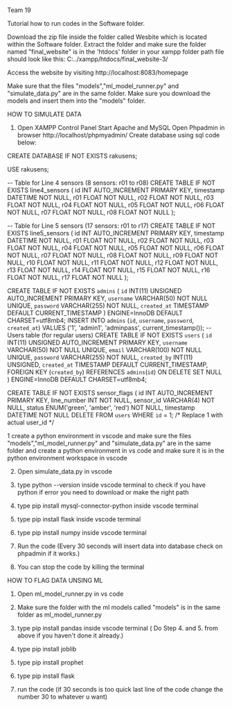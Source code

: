 Team 19

Tutorial how to run codes in the Software folder.

Download the zip file inside the folder called Wesbite which is located within the Software folder.
Extract the folder and make sure the folder named "final_website" is in the 'htdocs' folder in your xampp folder
path file should look like this:
C:../xampp/htdocs/final_website-3/

Access the website by visiting
http://localhost:8083/homepage

Make sure that the files "models","ml_model_runner.py" and "simulate_data.py" are in the same folder.
Make sure you download the models and insert them into the "models" folder.


HOW TO SIMULATE DATA

1. Open XAMPP Control Panel 
     Start Apache and MySQL
     Open Phpadmin in browser http://localhost/phpmyadmin/
     Create database using sql code below:


CREATE DATABASE IF NOT EXISTS rakusens;

USE rakusens;

-- Table for Line 4 sensors (8 sensors: r01 to r08)
CREATE TABLE IF NOT EXISTS line4_sensors (
    id INT AUTO_INCREMENT PRIMARY KEY,
    timestamp DATETIME NOT NULL,
    r01 FLOAT NOT NULL,
    r02 FLOAT NOT NULL,
    r03 FLOAT NOT NULL,
    r04 FLOAT NOT NULL,
    r05 FLOAT NOT NULL,
    r06 FLOAT NOT NULL,
    r07 FLOAT NOT NULL,
    r08 FLOAT NOT NULL
);

-- Table for Line 5 sensors (17 sensors: r01 to r17)
CREATE TABLE IF NOT EXISTS line5_sensors (
    id INT AUTO_INCREMENT PRIMARY KEY,
    timestamp DATETIME NOT NULL,
    r01 FLOAT NOT NULL,
    r02 FLOAT NOT NULL,
    r03 FLOAT NOT NULL,
    r04 FLOAT NOT NULL,
    r05 FLOAT NOT NULL,
    r06 FLOAT NOT NULL,
    r07 FLOAT NOT NULL,
    r08 FLOAT NOT NULL,
    r09 FLOAT NOT NULL,
    r10 FLOAT NOT NULL,
    r11 FLOAT NOT NULL,
    r12 FLOAT NOT NULL,
    r13 FLOAT NOT NULL,
    r14 FLOAT NOT NULL,
    r15 FLOAT NOT NULL,
    r16 FLOAT NOT NULL,
    r17 FLOAT NOT NULL
);

 CREATE TABLE IF NOT EXISTS `admins` (
   `id` INT(11) UNSIGNED AUTO_INCREMENT PRIMARY KEY,
   `username` VARCHAR(50) NOT NULL UNIQUE,
   `password` VARCHAR(255) NOT NULL,
   `created_at` TIMESTAMP DEFAULT CURRENT_TIMESTAMP
 ) ENGINE=InnoDB DEFAULT CHARSET=utf8mb4;
 INSERT INTO `admins` (`id`, `username`, `password`, `created_at`) VALUES ('1', 'admin1', 'adminpass', current_timestamp());
 -- Users table (for regular users)
 CREATE TABLE IF NOT EXISTS `users` (
   `id` INT(11) UNSIGNED AUTO_INCREMENT PRIMARY KEY,
   `username` VARCHAR(50) NOT NULL UNIQUE,
   `email` VARCHAR(100) NOT NULL UNIQUE,
   `password` VARCHAR(255) NOT NULL,
   `created_by` INT(11) UNSIGNED,
   `created_at` TIMESTAMP DEFAULT CURRENT_TIMESTAMP,
   FOREIGN KEY (`created_by`) REFERENCES `admins`(`id`) ON DELETE SET NULL
 ) ENGINE=InnoDB DEFAULT CHARSET=utf8mb4;
 
 CREATE TABLE IF NOT EXISTS sensor_flags (
     id INT AUTO_INCREMENT PRIMARY KEY,
     line_number INT NOT NULL,
     sensor_id VARCHAR(4) NOT NULL,
     status ENUM('green', 'amber', 'red') NOT NULL,
     timestamp DATETIME NOT NULL
DELETE FROM `users` WHERE `id` = 1;  /* Replace 1 with actual user_id */


1 create a python environment in vscode and make sure the files "models","ml_model_runner.py" and "simulate_data.py" are in the   same folder and create a python environment in vs code and make sure it is in the python environment workspace in vscode 

2. Open simulate_data.py in vscode
   
3. type python --version   inside vscode terminal to check if you have python
   if error you need to download or make the right path

4. type   pip install mysql-connector-python    inside vscode terminal
   
5. type pip install flask      inside vscode terminal

6. type   pip install numpy     inside vscode terminal

7. Run the code (Every 30 seconds will insert data into database check on phpadmin if it works.)

8. You can stop the code by killing the terminal




HOW TO FLAG DATA UNSING ML

1. Open ml_model_runner.py in vs code

2. Make sure the folder with the ml models called "models" is in the same folder as ml_model_runner.py

3. type   pip install pandas     inside vscode terminal ( Do Step 4. and 5. from above if you haven't done it already.) 

4. type   pip install joblib

5. type   pip install prophet

6. type pip install flask

7. run the code (if 30 seconds is too quick last line of the code change the number 30 to whatever u want)

